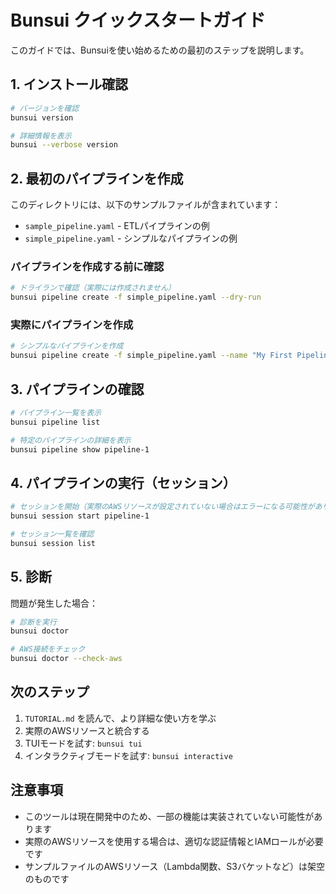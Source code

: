 # Bunsui クイックスタートガイド

このガイドでは、Bunsuiを使い始めるための最初のステップを説明します。

## 1. インストール確認

```bash
# バージョンを確認
bunsui version

# 詳細情報を表示
bunsui --verbose version
```

## 2. 最初のパイプラインを作成

このディレクトリには、以下のサンプルファイルが含まれています：

- `sample_pipeline.yaml` - ETLパイプラインの例
- `simple_pipeline.yaml` - シンプルなパイプラインの例

### パイプラインを作成する前に確認

```bash
# ドライランで確認（実際には作成されません）
bunsui pipeline create -f simple_pipeline.yaml --dry-run
```

### 実際にパイプラインを作成

```bash
# シンプルなパイプラインを作成
bunsui pipeline create -f simple_pipeline.yaml --name "My First Pipeline"
```

## 3. パイプラインの確認

```bash
# パイプライン一覧を表示
bunsui pipeline list

# 特定のパイプラインの詳細を表示
bunsui pipeline show pipeline-1
```

## 4. パイプラインの実行（セッション）

```bash
# セッションを開始（実際のAWSリソースが設定されていない場合はエラーになる可能性があります）
bunsui session start pipeline-1

# セッション一覧を確認
bunsui session list
```

## 5. 診断

問題が発生した場合：

```bash
# 診断を実行
bunsui doctor

# AWS接続をチェック
bunsui doctor --check-aws
```

## 次のステップ

1. `TUTORIAL.md` を読んで、より詳細な使い方を学ぶ
2. 実際のAWSリソースと統合する
3. TUIモードを試す: `bunsui tui`
4. インタラクティブモードを試す: `bunsui interactive`

## 注意事項

- このツールは現在開発中のため、一部の機能は実装されていない可能性があります
- 実際のAWSリソースを使用する場合は、適切な認証情報とIAMロールが必要です
- サンプルファイルのAWSリソース（Lambda関数、S3バケットなど）は架空のものです 